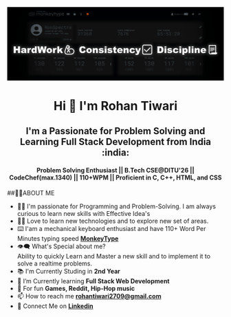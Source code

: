 <img src="https://github.com/mairohanhoon/mairohanhoon/blob/a0bfb32fa2677049e867ba2f90980fdf7227ada2/background_1.png">
<h1 align="center"> Hi 👋 I'm <b>Rohan Tiwari</b></h1>
<h2 align="center"><b>I'm a Passionate for Problem Solving and Learning Full Stack Development from India :india:</b></h2>
<h4 align="center"><b>Problem Solving Enthusiast || B.Tech CSE@DITU'26 || CodeChef(max.1340) || 110+WPM || Proficient in C, C++, HTML, and CSS
</b></h4> 

##🙋‍♂️ABOUT ME
- 🧑‍🎓 I'm passionate for Programming and Problem-Solving. I am always curious to learn new skills with Effective Idea's
- 👨‍💻 Love to learn new technologies and to explore new set of areas.
- ⌨️ I'am a mechanical keyboard enthusiast and have 110+ Word Per Minutes typing speed [**MonkeyType**](https://monkeytype.com/profile/RonSpectre)
- 👁‍🗨 What's Special about me? <br>
Ability to quickly Learn and Master a new skill and to implement it to solve a realtime problems.
- 📚 I'm Currently Studing in **2nd Year**
- 📘 I’m Currently learning **Full Stack Web Development**
- 🎈 For fun **Games, Reddit, Hip-Hop music**
- 📫 How to reach me **rohantiwari2709@gmail.com**
- 🔗 Connect Me on [**Linkedin**](https://www.linkedin.com/in/rohan-tiwarii/)
